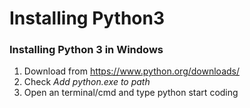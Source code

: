 # Installing Python3
### Installing Python 3 in Windows
1. Download from https://www.python.org/downloads/
2. Check *Add python.exe to path*
3. Open an terminal/cmd and type python start coding